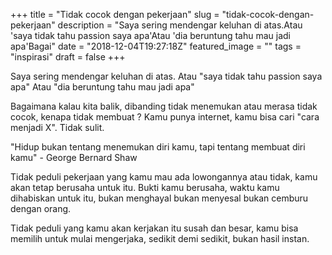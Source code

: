 +++
title = "Tidak cocok dengan pekerjaan"
slug = "tidak-cocok-dengan-pekerjaan"
description = "Saya sering mendengar keluhan di atas.Atau 'saya tidak tahu passion saya apa'Atau 'dia beruntung tahu mau jadi apa'Bagai"
date = "2018-12-04T19:27:18Z"
featured_image = ""
tags = "inspirasi"
draft = false
+++ 
 
Saya sering mendengar keluhan di atas.
Atau "saya tidak tahu passion saya apa"
Atau "dia beruntung tahu mau jadi apa"

Bagaimana kalau kita balik, dibanding tidak menemukan atau merasa tidak cocok, kenapa tidak membuat ? Kamu punya internet, kamu bisa cari "cara menjadi X". Tidak sulit.

"Hidup bukan tentang menemukan diri kamu, tapi tentang membuat diri kamu" - George Bernard Shaw

Tidak peduli pekerjaan yang kamu mau ada lowongannya atau tidak, kamu akan tetap berusaha untuk itu. Bukti kamu berusaha, waktu kamu dihabiskan untuk itu, bukan menghayal bukan menyesal bukan cemburu dengan orang.

Tidak peduli yang kamu akan kerjakan itu susah dan besar, kamu bisa memilih untuk mulai mengerjaka, sedikit demi sedikit, bukan hasil instan.